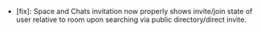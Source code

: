 - [fix]: Space and Chats invitation now properly shows invite/join state of user relative to room upon searching via public directory/direct invite.
